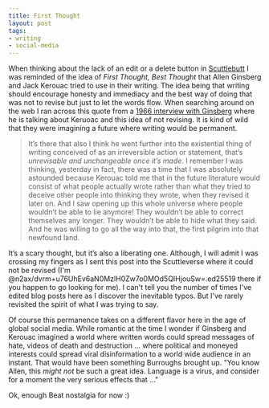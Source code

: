 ```yaml
---
title: First Thought
layout: post
tags:
- writing
- social-media
---
```



When thinking about the lack of an edit or a delete button in
[Scuttlebutt](https://en.wikipedia.org/wiki/Secure_Scuttlebutt) I was reminded
of the idea of *First Thought, Best Thought* that Allen Ginsberg and Jack
Kerouac tried to use in their writing. The idea being that writing should
encourage honesty and immediacy and the best way of doing that was not to revise
but just to let the words flow.  When searching around on the web I ran across
this quote from a [1966 interview with
Ginsberg](https://www.theparisreview.org/interviews/4389/the-art-of-poetry-no-8-allen-ginsberg)
where he is talking about Keruoac and this idea of not revising.  It is kind of
wild that they were imagining a future where writing would be permanent.

> It’s there that also I think he went further into the existential thing of writing conceived of as an irreversible action or statement, that’s *unrevisable and unchangeable once it’s made*. I remember I was thinking, yesterday in fact, there was a time that I was absolutely astounded because Kerouac told me that in the future literature would consist of what people actually wrote rather than what they tried to deceive other people into thinking they wrote, when they revised it later on. And I saw opening up this whole universe where people wouldn’t be able to lie anymore! They wouldn’t be able to correct themselves any longer. They wouldn’t be able to hide what they said. And he was willing to go all the way into that, the first pilgrim into that newfound land.

It’s a scary thought, but it’s also a liberating one. Although, I will admit I
was crossing my fingers as I sent this post into the Scuttleverse where it could
not be revised (I'm \@n2ax/dvrm+u76UhEv6aN0MzlH0Zw7o0MOd5QIHjouSw=.ed25519 there
if you happen to go looking for me). I can't tell you the number of times I've
edited blog posts here as I discover the inevitable typos.  But I've rarely
revisited the spirit of what I was trying to say.

Of course this permanence takes on a different flavor here in the age of global
social media. While romantic at the time I wonder if Ginsberg and Kerouac
imagined a world where written words could spread messages of hate, videos of
death and destruction ... where political and moneyed interests could spread
viral disinformation to a world wide audience in an instant. That would have
been something Burroughs brought up. "You know Allen, this *might not* be such a
great idea. Language is a virus, and consider for a moment the very serious
effects that ..."

Ok, enough Beat nostalgia for now :)
